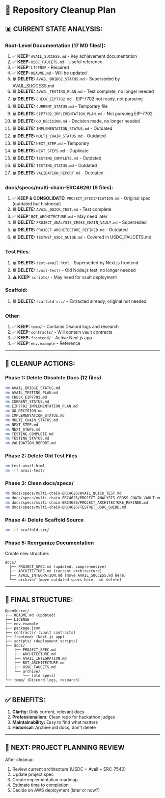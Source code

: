# 🧹 Repository Cleanup Plan

## 📊 CURRENT STATE ANALYSIS:

### Root-Level Documentation (17 MD files!):
1. ✅ **KEEP:** `AVAIL_SUCCESS.md` - Key achievement documentation
2. ✅ **KEEP:** `USDC_FAUCETS.md` - Useful reference
3. ✅ **KEEP:** `LICENSE` - Required
4. ✅ **KEEP:** `README.md` - Will be updated
5. 🗑️ **DELETE:** `AVAIL_BRIDGE_STATUS.md` - Superseded by AVAIL_SUCCESS.md
6. 🗑️ **DELETE:** `AVAIL_TESTING_PLAN.md` - Test complete, no longer needed
7. 🗑️ **DELETE:** `CHECK_EIP7702.md` - EIP-7702 not ready, not pursuing
8. 🗑️ **DELETE:** `CURRENT_STATUS.md` - Temporary file
9. 🗑️ **DELETE:** `EIP7702_IMPLEMENTATION_PLAN.md` - Not pursuing EIP-7702
10. 🗑️ **DELETE:** `GO_DECISION.md` - Decision made, no longer needed
11. 🗑️ **DELETE:** `IMPLEMENTATION_STATUS.md` - Outdated
12. 🗑️ **DELETE:** `MULTI_CHAIN_STATUS.md` - Outdated
13. 🗑️ **DELETE:** `NEXT_STEP.md` - Temporary
14. 🗑️ **DELETE:** `NEXT_STEPS.md` - Duplicate
15. 🗑️ **DELETE:** `TESTING_COMPLETE.md` - Outdated
16. 🗑️ **DELETE:** `TESTING_STATUS.md` - Outdated
17. 🗑️ **DELETE:** `VALIDATION_REPORT.md` - Outdated

### docs/specs/multi-chain-ERC4626/ (6 files):
1. ✅ **KEEP & CONSOLIDATE:** `PROJECT_SPECIFICATION.md` - Original spec (outdated but historical)
2. 🗑️ **DELETE:** `AVAIL_QUICK_TEST.md` - Test complete
3. ✅ **KEEP:** `BOT_ARCHITECTURE.md` - May need later
4. 🗑️ **DELETE:** `PROJECT_ANALYSIS_CROSS_CHAIN_VAULT.md` - Superseded
5. 🗑️ **DELETE:** `PROJECT_ARCHITECTURE_REFINED.md` - Outdated
6. 🗑️ **DELETE:** `TESTNET_USDC_GUIDE.md` - Covered in USDC_FAUCETS.md

### Test Files:
1. 🗑️ **DELETE:** `test-avail.html` - Superseded by Next.js frontend
2. 🗑️ **DELETE:** `avail-test/` - Old Node.js test, no longer needed
3. ⚠️ **KEEP:** `scripts/` - May need for vault deployment

### Scaffold:
1. 🗑️ **DELETE:** `scaffold-src/` - Extracted already, original not needed

### Other:
1. ✅ **KEEP:** `temp/` - Contains Discord logs and research
2. ✅ **KEEP:** `contracts/` - Will contain vault contracts
3. ✅ **KEEP:** `frontend/` - Active Next.js app
4. ✅ **KEEP:** `env.example` - Reference

---

## 🎯 CLEANUP ACTIONS:

### Phase 1: Delete Obsolete Docs (12 files)
```bash
rm AVAIL_BRIDGE_STATUS.md
rm AVAIL_TESTING_PLAN.md
rm CHECK_EIP7702.md
rm CURRENT_STATUS.md
rm EIP7702_IMPLEMENTATION_PLAN.md
rm GO_DECISION.md
rm IMPLEMENTATION_STATUS.md
rm MULTI_CHAIN_STATUS.md
rm NEXT_STEP.md
rm NEXT_STEPS.md
rm TESTING_COMPLETE.md
rm TESTING_STATUS.md
rm VALIDATION_REPORT.md
```

### Phase 2: Delete Old Test Files
```bash
rm test-avail.html
rm -rf avail-test/
```

### Phase 3: Clean docs/specs/
```bash
rm docs/specs/multi-chain-ERC4626/AVAIL_QUICK_TEST.md
rm docs/specs/multi-chain-ERC4626/PROJECT_ANALYSIS_CROSS_CHAIN_VAULT.md
rm docs/specs/multi-chain-ERC4626/PROJECT_ARCHITECTURE_REFINED.md
rm docs/specs/multi-chain-ERC4626/TESTNET_USDC_GUIDE.md
```

### Phase 4: Delete Scaffold Source
```bash
rm -rf scaffold-src/
```

### Phase 5: Reorganize Documentation
Create new structure:
```
docs/
  ├── PROJECT_SPEC.md (updated, comprehensive)
  ├── ARCHITECTURE.md (current architecture)
  ├── AVAIL_INTEGRATION.md (move AVAIL_SUCCESS.md here)
  └── archive/ (move outdated specs here, not delete)
```

---

## 📁 FINAL STRUCTURE:

```
OpenSecret/
├── README.md (updated)
├── LICENSE
├── env.example
├── package.json
├── contracts/ (vault contracts)
├── frontend/ (Next.js app)
├── scripts/ (deployment scripts)
├── docs/
│   ├── PROJECT_SPEC.md
│   ├── ARCHITECTURE.md
│   ├── AVAIL_INTEGRATION.md
│   ├── BOT_ARCHITECTURE.md
│   ├── USDC_FAUCETS.md
│   └── archive/
│       └── (old specs)
└── temp/ (Discord logs, research)
```

---

## ✅ BENEFITS:

1. **Clarity:** Only current, relevant docs
2. **Professionalism:** Clean repo for hackathon judges
3. **Maintainability:** Easy to find what matters
4. **Historical:** Archive old docs, don't delete

---

## 🚀 NEXT: PROJECT PLANNING REVIEW

After cleanup:
1. Review current architecture (USDC + Avail + ERC-7540)
2. Update project spec
3. Create implementation roadmap
4. Estimate time to completion
5. Decide on AWS deployment (later or now?)

